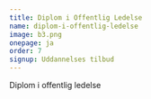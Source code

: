 ```yaml
---
title: Diplom i Offentlig Ledelse
name: diplom-i-offentlig-ledelse
image: b3.png
onepage: ja
order: 7
signup: Uddannelses tilbud
---
```


Diplom i offentlig ledelse